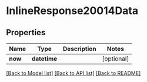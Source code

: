 # InlineResponse20014Data

## Properties
Name | Type | Description | Notes
------------ | ------------- | ------------- | -------------
**now** | **datetime** |  | [optional] 

[[Back to Model list]](../README.md#documentation-for-models) [[Back to API list]](../README.md#documentation-for-api-endpoints) [[Back to README]](../README.md)


